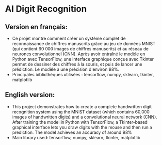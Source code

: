 # AI Digit Recognition

## Version en français:

- Ce projet montre comment créer un système complet de reconnaissance de chiffres manuscrits grâce au jeu de données MNIST (qui contient 60 000 images de chiffres manuscrits) et au réseau de neurones convolutionnel (CNN). Après avoir entraîné le modèle en Python avec TensorFlow, une interface graphique conçue avec Tkinter permet de dessiner des chiffres à la souris, et puis de lancer une prédiction. Le modèle a une précision d'environ 98%.
- Principales bibliothèques utilisées : tensorflow, numpy, sklearn, tkinter, matplotlib

## English version:
- This project demonstrates how to create a complete handwritten digit recognition system using the MNIST dataset (which contains 60,000 images of handwritten digits) and a convolutional neural network (CNN). After training the model in Python with TensorFlow, a Tkinter-based graphical interface lets you draw digits with the mouse and then run a prediction. The model achieves an accuracy of around 98%
- Main library used: tensorflow, numpy, sklearn, tkinter, matplotlib
